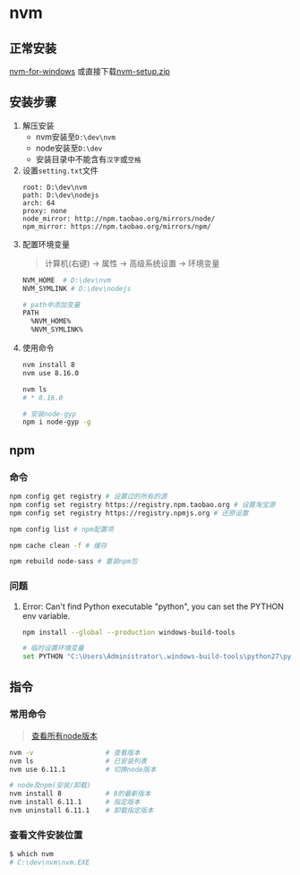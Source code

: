 # nvm
## 正常安装
[nvm-for-windows](https://github.com/coreybutler/nvm-windows/releases)
或直接下载[nvm-setup.zip](https://github.com/coreybutler/nvm-windows/releases/download/1.1.7/nvm-setup.zip)

## 安装步骤
1. 解压安装
   * nvm安装至`D:\dev\nvm`
   * node安装至`D:\dev`
   * 安装目录中不能含有`汉字`或`空格`
2. 设置`setting.txt`文件
    ```
    root: D:\dev\nvm
    path: D:\dev\nodejs
    arch: 64
    proxy: none
    node_mirror: http://npm.taobao.org/mirrors/node/
    npm_mirror: https://npm.taobao.org/mirrors/npm/
    ```
3. 配置环境变量
    > 计算机(右键) -> 属性 -> 高级系统设置 -> 环境变量
    ```bash
    NVM_HOME  # D:\dev\nvm
    NVM_SYMLINK # D:\dev\nodejs

    # path中添加变量
    PATH
      %NVM_HOME%
      %NVM_SYMLINK%
    ```
4. 使用命令
      ```bash
      nvm install 8
      nvm use 8.16.0

      nvm ls 
      # * 8.16.0

      # 安装node-gyp
      npm i node-gyp -g
      ```

## npm

### 命令
```bash
npm config get registry # 设置过的所有的源
npm config set registry https://registry.npm.taobao.org # 设置淘宝源
npm config set registry https://registry.npmjs.org # 还原设置

npm config list # npm配置项

npm cache clean -f # 缓存

npm rebuild node-sass # 重装npm包
```

### 问题
1. Error: Can't find Python executable "python", you can set the PYTHON env variable.
    ```bash
    npm install --global --production windows-build-tools

    # 临时设置环境变量
    set PYTHON "C:\Users\Administrator\.windows-build-tools\python27\python.exe"
    ```


## 指令

### 常用命令
> [查看所有node版本](https://nodejs.org/download/release/)
```bash
nvm -v                  # 查看版本
nvm ls                  # 已安装列表
nvm use 6.11.1          # 切换node版本

# node及npm(安装/卸载)
nvm install 8           # 8的最新版本
nvm install 6.11.1      # 指定版本
nvm uninstall 6.11.1    # 卸载指定版本
```

### 查看文件安装位置
```powershell
$ which nvm
# C:\dev\nvm\nvm.EXE
```